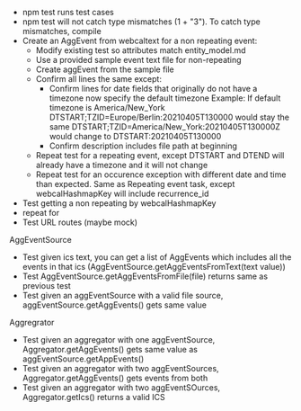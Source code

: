 - npm test runs test cases
- npm test will not catch type mismatches (1 + "3").  To catch type mismatches, compile
- Create an AggEvent from webcaltext for a non repeating event:
    - Modify existing test so attributes match entity_model.md
    - Use a provided sample event text file for non-repeating
    - Create aggEvent from the sample file
    - Confirm all lines the same except:
      - Confirm lines for date fields that originally do not have a timezone now specify the default timezone
          Example: If default timezone is America/New_York
            DTSTART;TZID=Europe/Berlin:20210405T130000 would stay the same
            DTSTART;TZID=America/New_York:20210405T130000Z would change to DTSTART:20210405T130000
      - Confirm description includes file path at beginning
  - Repeat test for a repeating event, except DTSTART and DTEND will already have a timezone and it will not change
  - Repeat test for an occurence exception with different date and time than expected.  Same as Repeating event task, except webcalHashmapKey will include recurrence_id
- Test getting a non repeating by webcalHashmapKey
- repeat for 
- Test URL routes (maybe mock)

AggEventSource
- Test given ics text, you can get a list of AggEvents which includes all the events in that ics (AggEventSource.getAggEventsFromText(text value))
- Test AggEventSource.getAggEventsFromFile(file) returns same as previous test
- Test given an aggEventSource with a valid file source, aggEventSource.getAggEvents() gets same value

Aggregrator
- Test given an aggregator with one aggEventSource, Aggregator.getAggEvents() gets same value as aggEventSource.getAppEvents()
- Test given an aggregator with two aggEventSources, Aggregator.getAggEvents() gets events from both
- Test given an aggregator with two aggEventSOurces, Aggregator.getIcs() returns a valid ICS
